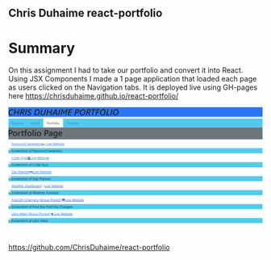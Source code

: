 ##  Chris Duhaime react-portfolio

# Summary

On this assignment I had to take our portfolio and convert it into React.  Using JSX Components I made a 1 page application that loaded each page as users clicked on the Navigation tabs.  It is deployed live using GH-pages here https://chrisduhaime.github.io/react-portfolio/

![portfolioScreenshot](./00-practice-app/public/images/Screenshot%20react%20portfolio.png)

https://github.com/ChrisDuhaime/react-portfolio